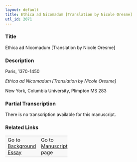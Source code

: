 ```yaml
---  
layout: default  
title: Ethica ad Nicomadum [Translation by Nicole Oresme]  
utl_id: 2071
---
```


### Title

Ethica ad Nicomadum [Translation by Nicole Oresme]


### Description

<p>Paris, 1370-1450</p>
<p><em>Ethica ad Nicomadum [Translation by Nicole Oresme]</em></p>
<p>New York, Columbia University, Plimpton MS 283</p>



### Partial Transcription

<p>There is no transcription available for this manuscript.</p>



### Related Links

<table border="0.5" cellpadding="1" cellspacing="1" style="width: 200px; background-color:#F8F8F8;">
    <tbody style="border-color:#ccc">
        <tr style="border-color:#ccc">
            <td>Go to <a href="https://centerfordigitalhumanities.github.io/Newberry-French-paleography/essay/2071" target="_blank">Background Essay</a></td>
            <td>Go to <a href="https://centerfordigitalhumanities.github.io/Newberry-French-paleography/www/record.html?id=2071" target="_blank">Manuscript</a> page</td>
        </tr>
    </tbody>
</table>
